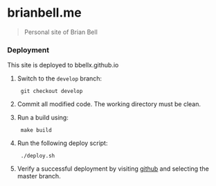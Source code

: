 # brianbell.me

>Personal site of Brian Bell

### Deployment

This site is deployed to bbellx.github.io

1. Switch to the `develop` branch:

        git checkout develop

2. Commit all modified code. The working directory must be clean.

3. Run a build using:

        make build

4. Run the following deploy script:

        ./deploy.sh

5. Verify a successful deployment by visiting [github](https://github.com/bbellx/bbellx.github.io) and selecting the master branch.